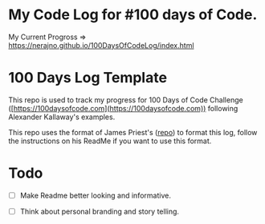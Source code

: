 # My Code Log for #100 days of Code.
My Current Progross => https://nerajno.github.io/100DaysOfCodeLog/index.html

# 100 Days Log Template<!-- omit in toc -->

This repo is used to track my progress for  100 Days of Code Challenge ([https://100daysofcode.com](https://100daysofcode.com)) following Alexander Kallaway's examples.

This repo uses the format of James Priest's ([repo](https://github.com/james-priest/100-days-log)) to format this log, follow the instructions on his ReadMe if you want to use this format. 

# Todo
- [ ] Make Readme better looking and informative.
- [ ] Think about personal branding and story telling. 

